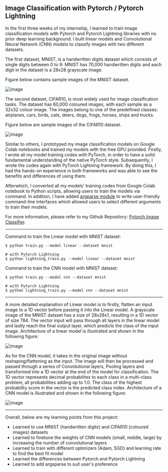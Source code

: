## Image Classification with Pytorch / Pytorch Lightning

In the first three weeks of my internship, I learned to train image classification models with Pytorch and Pytorch Lightning libraries with no prior deep learning background. I built linear models and Convolutional Neural Network (CNN) models to classify images with two different datasets. 

The first dataset, MNIST, is a handwritten digits dataset which consists of single digits between 0 to 9. MNIST has 70,000 handwritten digits and each digit in the dataset is a 28x28 grayscale image. 

Figure below contains sample images of the MNIST dataset.

![image](https://user-images.githubusercontent.com/107597583/192945073-410f9dc9-6b7d-4369-97d7-25d3f3fefbbd.png)

The second dataset, CIFAR10, is most widely used for image classification tasks. The dataset has 60,000 coloured images, with each sample as a 32x32 colour image. The images belong to one of the predefined classes: airplanes, cars, birds, cats, deers, dogs, frogs, horses, ships and trucks. 

Figure below are sample images of the CIFAR10 dataset. 

![image](https://user-images.githubusercontent.com/107597583/192946020-00254f23-e67f-4086-84da-58ae6c0ea74d.png)


   
 Similar to others, I prototyped my image classification models on Google Colab notebooks and trained my models with the free GPU provided. Firstly, I wrote all my model training codes with PyTorch, in order to have a solid fundamental understanding of the native PyTorch style. Subsequently, I wrote the codes again with PyTorch Lightning framework. By doing this, I had the hands-on experience in both frameworks and was able to see the benefits and differences of using them.
    
 Afterwhich, I converted all my models' training codes from Google Colab notebook to Python scripts, allowing users to train the models via command. In addition, I have added [argparse module](https://docs.python.org/3/library/argparse.html) to write user-friendly command-line interfaces which allowed users to select different arguments to train their models. 

  For more information, please refer to my Github Repository: [Pytorch Image Classifier](https://github.com/claudiamohh/pytorch-image-classifier). 
  
 ---
Command to train the Linear model with MNIST dataset: 
```
$ python train.py --model linear --dataset mnist 

# with Pytorch Lightning
$ python lightning_train.py --model linear --dataset mnist
```

Command to train the CNN model with MNIST dataset: 
```
$ python train.py --model cnn --dataset mnist

# with Pytorch Lightning
$ python lightning_train.py --model cnn --dataset mnist
```
---

A more detailed explanation of Linear model is to firstly, flatten an input image to a 1D vector before passing it into the Linear model. A grayscale image of the MNIST dataset has a size of 28x28x1, resulting in a 1D vector of size 784. The vector input will pass through all layers in the linear model and lastly reach the final output layer, which predicts the class of the input image. Architecture of a linear model is illustrated and shown in the following figure: 

![image](https://user-images.githubusercontent.com/107597583/192959280-af5cc07d-dbb8-4fb0-a70b-78be90d1086a.png)


As for the CNN model, it takes in the original image without reshaping/flattening as the input. The image will then be processed and passed through a series of Convolutional layers, Pooling layers and transformed into a 1D vector at the end of the model for classification. The 1D vector represents decimal probabilites to each class in a multi-class problem, all probabilities adding up to 1.0. The class of the highest probability score in the vector is the predicted class index. Architecture of a CNN model is illustrated and shown in the following figure: 

![image](https://user-images.githubusercontent.com/107597583/192958169-9371c62a-34a2-4a6c-b045-10844b9f8068.png)

---

Overall, below are my learning points from this project: 
  - Learned to use MNIST (handwritten digits) and CIFAR10 (coloured images) datasets 
  - Learned to finetune the weights of CNN models (small, middle, large) by increasing the number of convolutional layers 
  - Learned to train with different optimizers (Adam, SGD) and learning rate to find the best fit model
  - Learned the differences between Pytorch and Pytorch Lightning 
  - Learned to add argsparse to suit user's preference 

